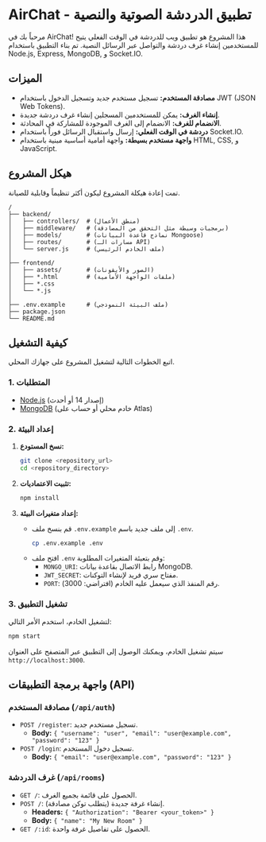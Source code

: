 # AirChat - تطبيق الدردشة الصوتية والنصية

مرحباً بك في AirChat! هذا المشروع هو تطبيق ويب للدردشة في الوقت الفعلي يتيح للمستخدمين إنشاء غرف دردشة والتواصل عبر الرسائل النصية. تم بناء التطبيق باستخدام Node.js, Express, MongoDB, و Socket.IO.

## الميزات

-   **مصادقة المستخدم:** تسجيل مستخدم جديد وتسجيل الدخول باستخدام JWT (JSON Web Tokens).
-   **إنشاء الغرف:** يمكن للمستخدمين المسجلين إنشاء غرف دردشة جديدة.
-   **الانضمام للغرف:** الانضمام إلى الغرف الموجودة للمشاركة في المحادثة.
-   **دردشة في الوقت الفعلي:** إرسال واستقبال الرسائل فوراً باستخدام Socket.IO.
-   **واجهة مستخدم بسيطة:** واجهة أمامية أساسية مبنية باستخدام HTML, CSS, و JavaScript.

## هيكل المشروع

تمت إعادة هيكلة المشروع ليكون أكثر تنظيماً وقابلية للصيانة.

```
/
├── backend/
│   ├── controllers/  # (منطق الأعمال)
│   ├── middleware/   # (برمجيات وسيطة مثل التحقق من المصادقة)
│   ├── models/       # (نماذج قاعدة البيانات Mongoose)
│   ├── routes/       # (مسارات الـ API)
│   └── server.js     # (ملف الخادم الرئيسي)
│
├── frontend/
│   ├── assets/       # (الصور والأيقونات)
│   ├── *.html        # (ملفات الواجهة الأمامية)
│   ├── *.css
│   └── *.js
│
├── .env.example      # (ملف البيئة النموذجي)
├── package.json
└── README.md
```

## كيفية التشغيل

اتبع الخطوات التالية لتشغيل المشروع على جهازك المحلي.

### 1. المتطلبات

-   [Node.js](https://nodejs.org/) (إصدار 14 أو أحدث)
-   [MongoDB](https://www.mongodb.com/try/download/community) (خادم محلي أو حساب على Atlas)

### 2. إعداد البيئة

1.  **نسخ المستودع:**
    ```bash
    git clone <repository_url>
    cd <repository_directory>
    ```

2.  **تثبيت الاعتماديات:**
    ```bash
    npm install
    ```

3.  **إعداد متغيرات البيئة:**
    -   قم بنسخ ملف `.env.example` إلى ملف جديد باسم `.env`.
        ```bash
        cp .env.example .env
        ```
    -   افتح ملف `.env` وقم بتعبئة المتغيرات المطلوبة:
        -   `MONGO_URI`: رابط الاتصال بقاعدة بيانات MongoDB.
        -   `JWT_SECRET`: مفتاح سري فريد لإنشاء التوكنات.
        -   `PORT`: رقم المنفذ الذي سيعمل عليه الخادم (افتراضي: 3000).

### 3. تشغيل التطبيق

لتشغيل الخادم، استخدم الأمر التالي:

```bash
npm start
```

سيتم تشغيل الخادم، ويمكنك الوصول إلى التطبيق عبر المتصفح على العنوان `http://localhost:3000`.

## واجهة برمجة التطبيقات (API)

### مصادقة المستخدم (`/api/auth`)

-   `POST /register`: تسجيل مستخدم جديد.
    -   **Body:** `{ "username": "user", "email": "user@example.com", "password": "123" }`
-   `POST /login`: تسجيل دخول المستخدم.
    -   **Body:** `{ "email": "user@example.com", "password": "123" }`

### غرف الدردشة (`/api/rooms`)

-   `GET /`: الحصول على قائمة بجميع الغرف.
-   `POST /`: إنشاء غرفة جديدة (يتطلب توكن مصادقة).
    -   **Headers:** `{ "Authorization": "Bearer <your_token>" }`
    -   **Body:** `{ "name": "My New Room" }`
-   `GET /:id`: الحصول على تفاصيل غرفة واحدة.
